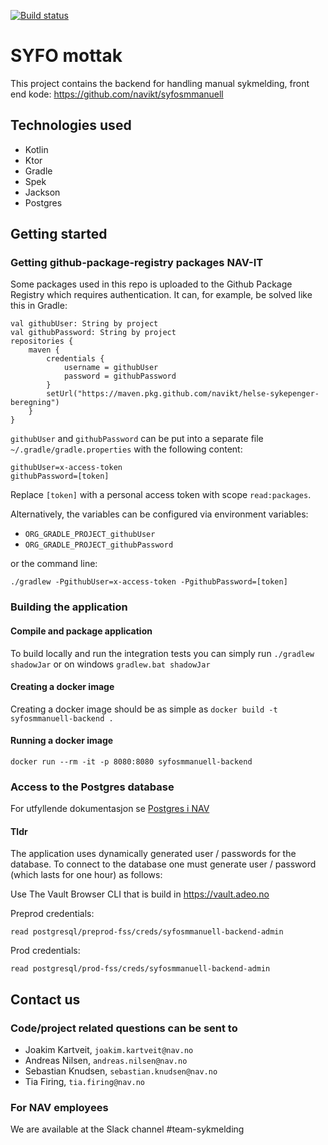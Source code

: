 [![Build status](https://github.com/navikt/syfosmmanuell-backend/workflows/Deploy%20to%20dev%20and%20prod/badge.svg)](https://github.com/navikt/syfosmmanuell-backend/workflows/Deploy%20to%20dev%20and%20prod/badge.svg)

# SYFO mottak
This project contains the backend for handling manual sykmelding, front end kode: https://github.com/navikt/syfosmmanuell

## Technologies used
* Kotlin
* Ktor
* Gradle
* Spek
* Jackson
* Postgres

## Getting started
### Getting github-package-registry packages NAV-IT
Some packages used in this repo is uploaded to the Github Package Registry which requires authentication. It can, for example, be solved like this in Gradle:
```
val githubUser: String by project
val githubPassword: String by project
repositories {
    maven {
        credentials {
            username = githubUser
            password = githubPassword
        }
        setUrl("https://maven.pkg.github.com/navikt/helse-sykepenger-beregning")
    }
}
```

`githubUser` and `githubPassword` can be put into a separate file `~/.gradle/gradle.properties` with the following content:

```                                                     
githubUser=x-access-token
githubPassword=[token]
```

Replace `[token]` with a personal access token with scope `read:packages`.

Alternatively, the variables can be configured via environment variables:

* `ORG_GRADLE_PROJECT_githubUser`
* `ORG_GRADLE_PROJECT_githubPassword`

or the command line:

```
./gradlew -PgithubUser=x-access-token -PgithubPassword=[token]
```

### Building the application
#### Compile and package application
To build locally and run the integration tests you can simply run `./gradlew shadowJar` or  on windows 
`gradlew.bat shadowJar`

#### Creating a docker image
Creating a docker image should be as simple as `docker build -t syfosmmanuell-backend .`

#### Running a docker image
`docker run --rm -it -p 8080:8080 syfosmmanuell-backend`

### Access to the Postgres database

For utfyllende dokumentasjon se [Postgres i NAV](https://github.com/navikt/utvikling/blob/master/PostgreSQL.md)

#### Tldr

The application uses dynamically generated user / passwords for the database.
To connect to the database one must generate user / password (which lasts for one hour)
as follows:

Use The Vault Browser CLI that is build in https://vault.adeo.no


Preprod credentials:

```
read postgresql/preprod-fss/creds/syfosmmanuell-backend-admin

```

Prod credentials:

```
read postgresql/prod-fss/creds/syfosmmanuell-backend-admin

```

## Contact us
### Code/project related questions can be sent to
* Joakim Kartveit, `joakim.kartveit@nav.no`
* Andreas Nilsen, `andreas.nilsen@nav.no`
* Sebastian Knudsen, `sebastian.knudsen@nav.no`
* Tia Firing, `tia.firing@nav.no`

### For NAV employees
We are available at the Slack channel #team-sykmelding
